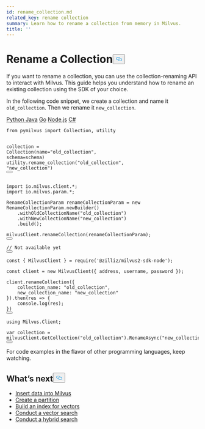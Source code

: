 ```yaml
---
id: rename_collection.md
related_key: rename collection
summary: Learn how to rename a collection from memory in Milvus.
title: ''
---
```

<h1 id="Rename-a-Collection" class="common-anchor-header">Rename a Collection<button data-href="#Rename-a-Collection" class="anchor-icon" translate="no">
      <svg translate="no"
        aria-hidden="true"
        focusable="false"
        height="20"
        version="1.1"
        viewBox="0 0 16 16"
        width="16"
      >
        <path
          fill="#0092E4"
          fill-rule="evenodd"
          d="M4 9h1v1H4c-1.5 0-3-1.69-3-3.5S2.55 3 4 3h4c1.45 0 3 1.69 3 3.5 0 1.41-.91 2.72-2 3.25V8.59c.58-.45 1-1.27 1-2.09C10 5.22 8.98 4 8 4H4c-.98 0-2 1.22-2 2.5S3 9 4 9zm9-3h-1v1h1c1 0 2 1.22 2 2.5S13.98 12 13 12H9c-.98 0-2-1.22-2-2.5 0-.83.42-1.64 1-2.09V6.25c-1.09.53-2 1.84-2 3.25C6 11.31 7.55 13 9 13h4c1.45 0 3-1.69 3-3.5S14.5 6 13 6z"
        ></path>
      </svg>
    </button></h1><p>If you want to rename a collection, you can use the collection-renaming API to interact with Milvus. This guide helps you understand how to rename an existing collection using the SDK of your choice.</p>
<p>In the following code snippet, we create a collection and name it <code translate="no">old_collection</code>. Then we rename it <code translate="no">new_collection</code>.</p>
<div class="multipleCode">
  <a href="#python">Python </a>
  <a href="#java">Java</a>
  <a href="#go">Go</a>
  <a href="#javascript">Node.js</a>
  <a href="#csharp">C#</a>
</div>
<pre><code translate="no" class="language-python"><span class="hljs-keyword">from</span> pymilvus <span class="hljs-keyword">import</span> <span class="hljs-title class_">Collection</span>, utility

collection = <span class="hljs-title class_">Collection</span>(name=<span class="hljs-string">&quot;old_collection&quot;</span>, schema=schema)
utility.<span class="hljs-title function_">rename_collection</span>(<span class="hljs-string">&quot;old_collection&quot;</span>, <span class="hljs-string">&quot;new_collection&quot;</span>)
<button class="copy-code-btn"></button></code></pre>
<pre><code translate="no" class="language-java"><span class="hljs-keyword">import</span> io.milvus.client.*;
<span class="hljs-keyword">import</span> io.milvus.param.*;

<span class="hljs-type">RenameCollectionParam</span> <span class="hljs-variable">renameCollectionParam</span> <span class="hljs-operator">=</span> <span class="hljs-keyword">new</span> <span class="hljs-title class_">RenameCollectionParam</span>.newBuilder()
    .withOldCollectionName(<span class="hljs-string">&quot;old_collection&quot;</span>)
    .withNewCollectionName(<span class="hljs-string">&quot;new_collection&quot;</span>)
    .build();

milvusClient.renameCollection(renameCollectionParam);
<button class="copy-code-btn"></button></code></pre>
<pre><code translate="no" class="language-go"><span class="hljs-comment">// Not available yet</span>
<button class="copy-code-btn"></button></code></pre>
<pre><code translate="no" class="language-javascript"><span class="hljs-keyword">const</span> { <span class="hljs-title class_">MilvusClient</span> } = <span class="hljs-built_in">require</span>(<span class="hljs-string">&#x27;@zilliz/milvus2-sdk-node&#x27;</span>);

<span class="hljs-keyword">const</span> client = <span class="hljs-keyword">new</span> <span class="hljs-title class_">MilvusClient</span>({ address, username, password });

client.<span class="hljs-title function_">renameCollection</span>({
    <span class="hljs-attr">collection_name</span>: <span class="hljs-string">&quot;old_collection&quot;</span>,
    <span class="hljs-attr">new_collection_name</span>: <span class="hljs-string">&quot;new_collection&quot;</span>
}).<span class="hljs-title function_">then</span>(<span class="hljs-function"><span class="hljs-params">res</span> =&gt;</span> {
    <span class="hljs-variable language_">console</span>.<span class="hljs-title function_">log</span>(res);
})
<button class="copy-code-btn"></button></code></pre>
<pre><code translate="no" class="language-csharp"><span class="hljs-keyword">using</span> Milvus.Client;

<span class="hljs-keyword">var</span> collection = milvusClient.GetCollection(<span class="hljs-string">&quot;old_collection&quot;</span>).RenameAsync(<span class="hljs-string">&quot;new_collection&quot;</span>);
<button class="copy-code-btn"></button></code></pre>
<p>For code examples in the flavor of other programming languages, keep watching.</p>
<h2 id="Whats-next" class="common-anchor-header">What’s next<button data-href="#Whats-next" class="anchor-icon" translate="no">
      <svg translate="no"
        aria-hidden="true"
        focusable="false"
        height="20"
        version="1.1"
        viewBox="0 0 16 16"
        width="16"
      >
        <path
          fill="#0092E4"
          fill-rule="evenodd"
          d="M4 9h1v1H4c-1.5 0-3-1.69-3-3.5S2.55 3 4 3h4c1.45 0 3 1.69 3 3.5 0 1.41-.91 2.72-2 3.25V8.59c.58-.45 1-1.27 1-2.09C10 5.22 8.98 4 8 4H4c-.98 0-2 1.22-2 2.5S3 9 4 9zm9-3h-1v1h1c1 0 2 1.22 2 2.5S13.98 12 13 12H9c-.98 0-2-1.22-2-2.5 0-.83.42-1.64 1-2.09V6.25c-1.09.53-2 1.84-2 3.25C6 11.31 7.55 13 9 13h4c1.45 0 3-1.69 3-3.5S14.5 6 13 6z"
        ></path>
      </svg>
    </button></h2><ul>
<li><a href="/docs/ja/insert_data.md">Insert data into Milvus</a></li>
<li><a href="/docs/ja/create_partition.md">Create a partition</a></li>
<li><a href="/docs/ja/build_index.md">Build an index for vectors</a></li>
<li><a href="/docs/ja/search.md">Conduct a vector search</a></li>
<li><a href="/docs/ja/hybridsearch.md">Conduct a hybrid search</a></li>
</ul>
